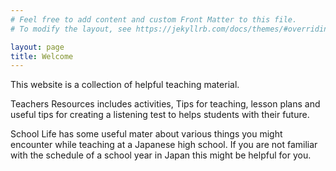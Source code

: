 ```yaml
---
# Feel free to add content and custom Front Matter to this file.
# To modify the layout, see https://jekyllrb.com/docs/themes/#overriding-theme-defaults

layout: page
title: Welcome
---
```


<div class="home">
	
<p>This website is a collection of helpful teaching material.</p>

<p>
Teachers Resources includes activities, Tips for teaching, lesson plans and useful tips for creating a listening test to helps students with their future.
</p>

<p>
School Life has some useful mater about various things you might encounter while teaching at a Japanese high school. If you are not familiar with the schedule of a school year in Japan this might be helpful for you.
</p>

</div>